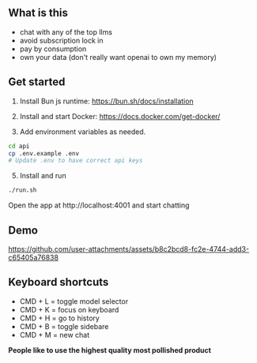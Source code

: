 ## What is this

- chat with any of the top llms
- avoid subscription lock in
- pay by consumption
- own your data (don't really want openai to own my memory)

## Get started

1. Install Bun js runtime: https://bun.sh/docs/installation
2. Install and start Docker: https://docs.docker.com/get-docker/

3. Add environment variables as needed.

```bash
cd api
cp .env.example .env
# Update .env to have correct api keys
```

5. Install and run

```bash
./run.sh
```

Open the app at http://localhost:4001 and start chatting

## Demo

https://github.com/user-attachments/assets/b8c2bcd8-fc2e-4744-add3-c65405a76838

## Keyboard shortcuts

- CMD + L = toggle model selector
- CMD + K = focus on keyboard
- CMD + H = go to history
- CMD + B = toggle sidebare
- CMD + M = new chat

**People like to use the highest quality most pollished product**
